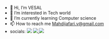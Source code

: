 - 👋 Hi, I’m VESAL
- 👀 I’m interested in Tech world
- 🌱 I’m currently learning Computer science 
- 📫 How to reach me Mahdijafari.v@gmail.com
- socials: <a href='https://instagram.com/ivesal._'><img src='http://dmit.business/instagram.svg'/></a> <a href='https://twitter.com/ivesal1'> <img src='http://dmit.business/twitter.svg'/> </a> <a href='https://www.linkedin.com/in/mahdi-jafari-036401220/'> <img src='http://dmit.business/linkedin.svg'/> </a>

<!---
ivesal1/ivesal1 is a ✨ special ✨ repository because its `README.md` (this file) appears on your GitHub profile.
You can click the Preview link to take a look at your changes.
--->
